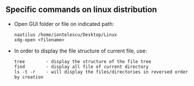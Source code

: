 ## Specific commands on linux distribution

- Open GUI folder or file on indicated path:
    ```
    nautilus /home/iontelescu/Desktop/Linux
    xdg-open <filename>
    ```
- In order to display the file structure of current file, use:
    ```
    tree        - display the structure of the file tree
    find        - display all file of current directory
    ls -t -r    - will display the files/directories in reversed order by creation
    ```
    